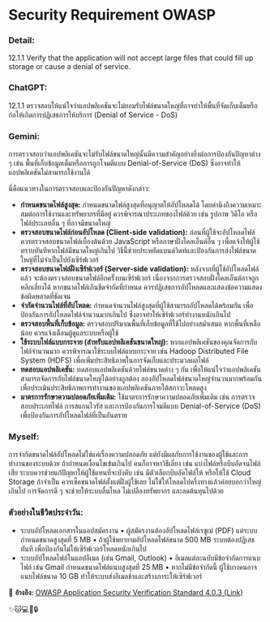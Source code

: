 # Security Requirement OWASP  

### **Detail:**  
12.1.1 Verify that the application will not accept large files that could fill up storage or cause a denial of service.  

### **ChatGPT:**  
12.1.1 ตรวจสอบให้แน่ใจว่าแอปพลิเคชันจะไม่ยอมรับไฟล์ขนาดใหญ่ที่อาจทำให้พื้นที่จัดเก็บเต็มหรือก่อให้เกิดการปฏิเสธการให้บริการ (Denial of Service - DoS)

### **Gemini:**  
การตรวจสอบว่าแอปพลิเคชันจะไม่รับไฟล์ขนาดใหญ่นั้นมีความสำคัญอย่างยิ่งต่อการป้องกันปัญหาต่าง ๆ เช่น พื้นที่เก็บข้อมูลเต็มหรือการถูกโจมตีแบบ Denial-of-Service (DoS) ซึ่งอาจทำให้แอปพลิเคชันไม่สามารถใช้งานได้  

นี่คือแนวทางในการตรวจสอบและป้องกันปัญหาดังกล่าว:  
- **กำหนดขนาดไฟล์สูงสุด:** กำหนดขนาดไฟล์สูงสุดที่อนุญาตให้อัปโหลดได้ โดยคำนึงถึงความเหมาะสมต่อการใช้งานและทรัพยากรที่มีอยู่ ควรพิจารณาประเภทของไฟล์ด้วย เช่น รูปภาพ วิดีโอ หรือไฟล์ประเภทอื่น ๆ ที่อาจมีขนาดใหญ่  
- **ตรวจสอบขนาดไฟล์ก่อนอัปโหลด (Client-side validation):** ก่อนที่ผู้ใช้จะอัปโหลดไฟล์ ควรตรวจสอบขนาดไฟล์เบื้องต้นด้วย JavaScript หรือภาษาฝั่งไคลเอ็นต์อื่น ๆ เพื่อแจ้งให้ผู้ใช้ทราบทันทีหากไฟล์มีขนาดใหญ่เกินไป วิธีนี้ช่วยประหยัดแบนด์วิดท์และป้องกันการส่งไฟล์ขนาดใหญ่ที่ไม่จำเป็นไปยังเซิร์ฟเวอร์  
- **ตรวจสอบขนาดไฟล์ฝั่งเซิร์ฟเวอร์ (Server-side validation):** หลังจากที่ผู้ใช้อัปโหลดไฟล์แล้ว จะต้องตรวจสอบขนาดไฟล์อีกครั้งบนเซิร์ฟเวอร์ เนื่องจากการตรวจสอบฝั่งไคลเอ็นต์อาจถูกหลีกเลี่ยงได้ หากขนาดไฟล์เกินขีดจำกัดที่กำหนด ควรปฏิเสธการอัปโหลดและแสดงข้อความแสดงข้อผิดพลาดที่ชัดเจน  
- **จำกัดจำนวนไฟล์ที่อัปโหลด:** กำหนดจำนวนไฟล์สูงสุดที่ผู้ใช้สามารถอัปโหลดได้พร้อมกัน เพื่อป้องกันการอัปโหลดไฟล์จำนวนมากเกินไป ซึ่งอาจทำให้เซิร์ฟเวอร์ทำงานหนักเกินไป  
- **ตรวจสอบพื้นที่เก็บข้อมูล:** ตรวจสอบปริมาณพื้นที่เก็บข้อมูลที่ใช้ไปอย่างสม่ำเสมอ หากพื้นที่เหลือน้อย ควรแจ้งเตือนผู้ดูแลระบบหรือผู้ใช้  
- **ใช้ระบบไฟล์แบบกระจาย (สำหรับแอปพลิเคชันขนาดใหญ่):** หากแอปพลิเคชันของคุณจัดการกับไฟล์จำนวนมาก ควรพิจารณาใช้ระบบไฟล์แบบกระจาย เช่น Hadoop Distributed File System (HDFS) เพื่อเพิ่มประสิทธิภาพในการจัดเก็บและประมวลผลไฟล์  
- **ทดสอบแอปพลิเคชัน:** ทดสอบแอปพลิเคชันด้วยไฟล์ขนาดต่าง ๆ กัน เพื่อให้แน่ใจว่าแอปพลิเคชันสามารถจัดการกับไฟล์ขนาดใหญ่ได้อย่างถูกต้อง ลองอัปโหลดไฟล์ขนาดใหญ่จำนวนมากพร้อมกันเพื่อประเมินประสิทธิภาพการทำงานของแอปพลิเคชันภายใต้สภาวะโหลดสูง  
- **มาตรการรักษาความปลอดภัยเพิ่มเติม:** ใช้มาตรการรักษาความปลอดภัยเพิ่มเติม เช่น การตรวจสอบประเภทไฟล์ การสแกนไวรัส และการป้องกันการโจมตีแบบ Denial-of-Service (DoS) เพื่อป้องกันการอัปโหลดไฟล์ที่เป็นอันตราย  

### **Myself:**  
การจำกัดขนาดไฟล์อัปโหลดไม่ใช่แค่เรื่องความปลอดภัย แต่ยังมีผลกับการใช้งานของผู้ใช้และการทำงานของระบบด้วย ถ้ากำหนดเงื่อนไขเข้มเกินไป คนก็อาจหาวิธีเลี่ยง เช่น แบ่งไฟล์หรือบีบอัดจนไฟล์เสีย ระบบควรช่วยแก้ปัญหาให้ผู้ใช้แทนที่จะบังคับ เช่น มีตัวเลือกบีบอัดไฟล์ให้ หรือให้ใช้ Cloud Storage ถ้าจำเป็น ควรเช็คขนาดไฟล์ตั้งแต่ฝั่งผู้ใช้เลย ไม่ใช่ให้โหลดไปครึ่งทางแล้วค่อยบอกว่าใหญ่เกินไป การจัดการดี ๆ จะช่วยให้ระบบลื่นไหล ไม่เปลืองทรัพยากร และลดต้นทุนไปด้วย  

### **ตัวอย่างในชีวิตประจำวัน:**  
- ระบบอัปโหลดเอกสารในแอปสมัครงาน
	•	ผู้สมัครงานต้องอัปโหลดไฟล์เรซูเม่ (PDF) แต่ระบบกำหนดขนาดสูงสุดที่ 5 MB
	•	ถ้าผู้ใช้พยายามอัปโหลดไฟล์ขนาด 500 MB ระบบต้องปฏิเสธทันที เพื่อป้องกันไม่ให้เซิร์ฟเวอร์โหลดหนักเกินไป
- ระบบอัปโหลดไฟล์ในแอปอีเมล (เช่น Gmail, Outlook)
	•	อีเมลแต่ละฉบับมีข้อจำกัดการแนบไฟล์ เช่น Gmail กำหนดขนาดไฟล์แนบสูงสุดที่ 25 MB
	•	หากไม่มีข้อจำกัดนี้ ผู้ใช้บางคนอาจแนบไฟล์ขนาด 10 GB ทำให้ระบบส่งอีเมลช้าและสร้างภาระให้เซิร์ฟเวอร์



📌 **อ้างอิง:** [OWASP Application Security Verification Standard 4.0.3 (Link)](https://raw.githubusercontent.com/OWASP/ASVS/v4.0.3/4.0/OWASP%20Application%20Security%20Verification%20Standard%204.0.3-en.pdf)  

✨🐱💻🎯🔒

